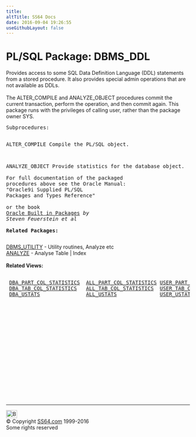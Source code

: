 ```yaml
---
title:
altTitle: SS64 Docs
date: 2016-09-04 19:26:55
useGithubLayout: false
---
```

<!-- #BeginLibraryItem "/Library/head_orapack.lbi" --><!-- #EndLibraryItem --><h1>PL/SQL Package: DBMS_DDL</h1> 
<p>Provides access to some SQL Data Definition Language (DDL) statements 
  from a stored procedure. It also provides special admin operations that are 
  not available as DDLs. <br>
  <br>
  The ALTER_COMPILE and ANALYZE_OBJECT procedures commit the current transaction, 
  perform the operation, and then commit again. This package runs with the privileges 
  of calling user, rather than the package owner SYS. </p>
<pre>Subprocedures:

ALTER_COMPILE   Compile the PL/SQL object. 

ANALYZE_OBJECT  Provide statistics for the database object.
<span class="body"><b><br></b>For full documentation of the packaged procedures above see the Oracle Manual:<br>"Oracle9i Supplied PL/SQL Packages and Types Reference"<b></b><b><br><br></b>or the book <a href="../links/orasqllinks.html">Oracle Built in Packages</a> <i>by Steven Feuerstein et al</i><b></b><b><br>
</b></span><span class="body"><b>Related Packages:</b></span> </pre>
<p><span class="body"><a href="DBMS_UTILITY.html">DBMS_UTILITY</a> - Utility routines, 
  Analyze etc<br>
  <a href="../ora/analyze.html">ANALYZE</a> - Analyse Table | Index<br>
  <b><br>
  Related Views:</b></span> <span class="body"> </span></p>
<pre>                                                               <a href="../orad/INDEX_STATS.html">INDEX_STATS</a>
 <a href="../orad/DBA_PART_COL_STATISTICS.html">DBA_PART_COL_STATISTICS</a>  <a href="../orad/ALL_PART_COL_STATISTICS.html">ALL_PART_COL_STATISTICS</a> <a href="../orad/USER_PART_COL_STATISTICS.html">USER_PART_COL_STATISTICS</a> 
 <a href="../orad/DBA_TAB_COL_STATISTICS.html">DBA_TAB_COL_STATISTICS</a>   <a href="../orad/ALL_TAB_COL_STATISTICS.html">ALL_TAB_COL_STATISTICS</a>  <a href="../orad/USER_TAB_COL_STATISTICS.html">USER_TAB_COL_STATISTICS</a> 
 <a href="../orad/DBA_USTATS.html">DBA_USTATS</a>               <a href="../orad/ALL_USTATS.html">ALL_USTATS</a>              <a href="../orad/USER_USTATS.html">USER_USTATS</a> 
   </pre><!-- #BeginLibraryItem "/Library/foot_ora.lbi" --><p>
<!-- oracle-footer -->
<ins class="adsbygoogle" style="display:inline-block;width:300px;height:250px" data-ad-client="ca-pub-6140977852749469" data-ad-slot="4275490898"></ins>
<script>
(adsbygoogle = window.adsbygoogle || []).push({});
</script></p>
<hr>
<div id="bl" class="footer"><a href="DBMS_DDL.html#"><img src="../images/top.png" width="30" height="22" alt="Back to the Top"></a></div>
<div id="br" class="footer, tagline">© Copyright <a href="../index.html">SS64.com</a> 1999-2016<br>
Some rights reserved</div><!-- #EndLibraryItem -->

